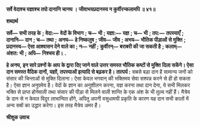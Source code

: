 **सर्वे वेदाश्च यज्ञाश्च तपो दानानि चानघ ।** **जीवाभयप्रदानस्य न कुर्वीरन्कलामपि ॥ ४१॥** 

**शब्दार्थ** 

**सर्वे—** **सभी तरह के** **; वेदा:—** **वेदों के विभाग** **; च—** **भी** **; यज्ञा:—** **यज्ञ** **; च—** **भी** **; तप:—** **तपस्याएँ** **; दानानि—** **दान** **; च—** **तथा** **;** **अनघ—** **हे निष्कलुष** **; जीव—** **जीव** **; अभय—** **भौतिक पीड़ाओं से मुक्ति** **; प्रदानस्य—** **ऐसा आश्वासन देने वाले का** **; न—** **नहीं** **;** **कुर्वीरन्—** **बराबरी की जा सकती है** **; कलाम्—** **अंशत: भी** **; अपि—** **निश्चय ही।** **.** 

**हे अनघ, इन सारे प्रश्नों के आप के द्वारा दिए जाने वाले उत्तर समस्त भौतिक कष्टों से मुक्ति** **दिला सकेंगे। ऐसा दान समस्त वैदिक दानों, यज्ञों, तपस्याओं इत्यादि से बढ़कर है।** **तात्पर्य :** सबसे बड़ा दान है सामान्य जनों को संसार की चिन्ताओं से मुक्ति दिलाना। ऐसा केवल भगवान् की भक्तिमय सेवा सश्पन्न करने से ही हो सकता है। ऐसा ज्ञान अनुपमेय है। वेदों के ज्ञान का अनुशीलन करना, यज्ञ करना तथा दान देना, ये सभी मिलकर भक्ति से प्राप्त होनेवाली तथा संसार की पीड़ा से मिलने वाली शान्ति के एक अंश के भी तुल्य नहीं हैं। मैत्रेय के दान से न केवल विदुर लाभान्वित होंगे, अपितु अपनी वसुधामयी प्रकृति के कारण यह दान सभी कालों में अन्य सबों का उद्धार करेगा। इस तरह मैत्रेय अमर हैं। 

**श्रीशुक उवाच** 